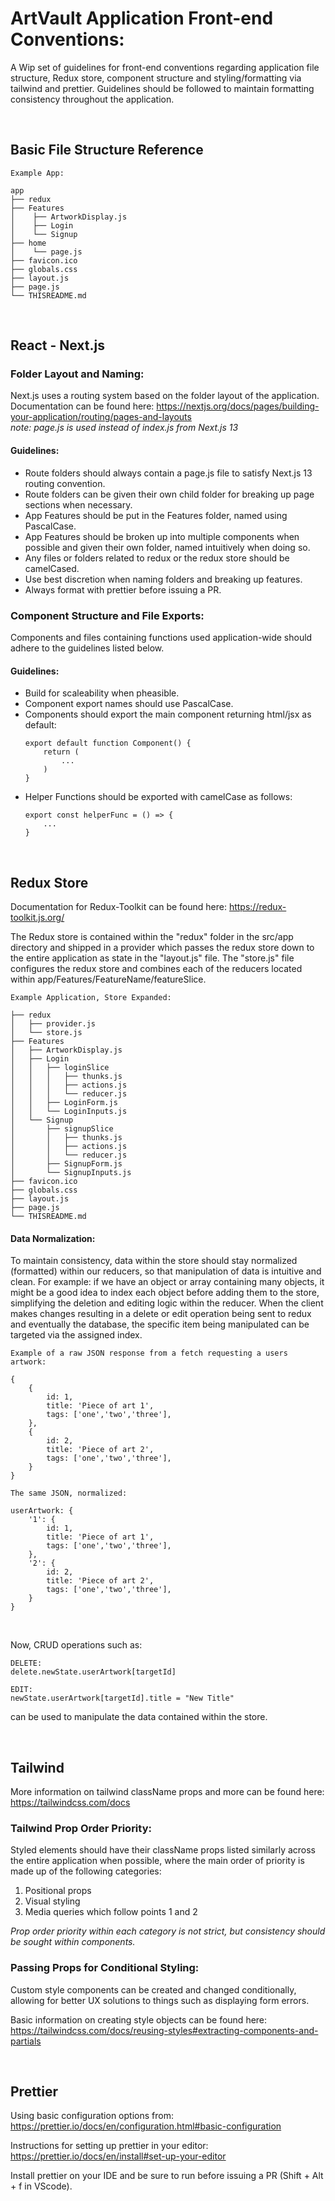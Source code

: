 # ArtVault Application Front-end Conventions:

A Wip set of guidelines for front-end conventions regarding application file structure, Redux store, component structure and styling/formatting via tailwind and prettier. Guidelines should be followed to maintain formatting consistency throughout the application.

<br>

## Basic File Structure Reference

```
Example App:

app
├── redux
├── Features
│    ├── ArtworkDisplay.js
│    ├── Login
│    └── Signup
├── home
│    └── page.js
├── favicon.ico
├── globals.css
├── layout.js
├── page.js
└── THISREADME.md
```

<br>

## React - Next.js

### Folder Layout and Naming:

Next.js uses a routing system based on the folder layout of the application. Documentation can be found here: https://nextjs.org/docs/pages/building-your-application/routing/pages-and-layouts
<br>_note: page.js is used instead of index.js from Next.js 13_

#### Guidelines:

-   Route folders should always contain a page.js file to satisfy Next.js 13 routing convention.
-   Route folders can be given their own child folder for breaking up page sections when necessary.
-   App Features should be put in the Features folder, named using PascalCase.
-   App Features should be broken up into multiple components when possible and given their own folder, named intuitively when doing so.
-   Any files or folders related to redux or the redux store should be camelCased.
-   Use best discretion when naming folders and breaking up features.
-   Always format with prettier before issuing a PR.

### Component Structure and File Exports:

Components and files containing functions used application-wide should adhere to the guidelines listed below.

#### Guidelines:

-   Build for scaleability when pheasible.
-   Component export names should use PascalCase.
-   Components should export the main component returning html/jsx as default:
    ```
    export default function Component() {
        return (
            ...
        )
    }
    ```
-   Helper Functions should be exported with camelCase as follows:
    ```
    export const helperFunc = () => {
        ...
    }
    ```

<br>

## Redux Store

Documentation for Redux-Toolkit can be found here: https://redux-toolkit.js.org/

The Redux store is contained within the "redux" folder in the src/app directory and shipped in a provider which passes the redux store down to the entire application as state in the "layout.js" file. The "store.js" file configures the redux store and combines each of the reducers located within app/Features/FeatureName/featureSlice. 

```
Example Application, Store Expanded:

├── redux
│   ├── provider.js
│   └── store.js
├── Features
│   ├── ArtworkDisplay.js
│   ├── Login
│   │   ├── loginSlice
│   │   │   ├── thunks.js
│   │   │   ├── actions.js
│   │   │   └── reducer.js
│   │   ├── LoginForm.js
│   │   └── LoginInputs.js
│   └── Signup
│       ├── signupSlice
│       │   ├── thunks.js
│       │   ├── actions.js
│       │   └── reducer.js
│       ├── SignupForm.js
│       └── SignupInputs.js
├── favicon.ico
├── globals.css
├── layout.js
├── page.js
└── THISREADME.md
```

<!-- TODO Adjust normalization convention and objects when real endpoint data is being received -->

#### Data Normalization:

To maintain consistency, data within the store should stay normalized (formatted) within our reducers, so that manipulation of data is intuitive and clean. For example: if we have an object or array containing many objects, it might be a good idea to index each object before adding them to the store, simplifying the deletion and editing logic within the reducer. When the client makes changes resulting in a delete or edit operation being sent to redux and eventually the database, the specific item being manipulated can be targeted via the assigned index.

```
Example of a raw JSON response from a fetch requesting a users artwork:

{
    {
        id: 1,
        title: 'Piece of art 1',
        tags: ['one','two','three'],
    },
    {
        id: 2,
        title: 'Piece of art 2',
        tags: ['one','two','three'],
    }
}

```

```
The same JSON, normalized:

userArtwork: {
    '1': {
        id: 1,
        title: 'Piece of art 1',
        tags: ['one','two','three'],
    },
    '2': {
        id: 2,
        title: 'Piece of art 2',
        tags: ['one','two','three'],
    }
}

```

<br>

Now, CRUD operations such as:

```
DELETE:
delete.newState.userArtwork[targetId]
```

```
EDIT:
newState.userArtwork[targetId].title = "New Title"
```

can be used to manipulate the data contained within the store.

<br>

<!-- TODO add more on passing props for styling -->

## Tailwind

More information on tailwind className props and more can be found here: https://tailwindcss.com/docs

### Tailwind Prop Order Priority:

Styled elements should have their className props listed similarly across the entire application when possible, where the main order of priority is made up of the following categories:

1. Positional props
2. Visual styling
3. Media queries which follow points 1 and 2

_Prop order priority within each category is not strict, but consistency should be sought within components._

### Passing Props for Conditional Styling:

Custom style components can be created and changed conditionally, allowing for better UX solutions to things such as displaying form errors.

Basic information on creating style objects can be found here: https://tailwindcss.com/docs/reusing-styles#extracting-components-and-partials

<br>

## Prettier

Using basic configuration options from: https://prettier.io/docs/en/configuration.html#basic-configuration

Instructions for setting up prettier in your editor: https://prettier.io/docs/en/install#set-up-your-editor

Install prettier on your IDE and be sure to run before issuing a PR (Shift + Alt + f in VScode).
